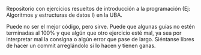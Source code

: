 Repositorio con ejercicios resueltos de introducción a la programación (Ej: Algoritmos y estructuras de datos I) en la UBA.

Puede no ser el mejor código, pero sirve. Puede que algunas guías no estén terminadas al 100% y que algún que otro ejercicio esté mal, 
ya sea por interpretar mal la consigna o algún error que pase de largo. Siéntanse libres de hacer un commit arreglándolo si lo hacen y tienen ganas.